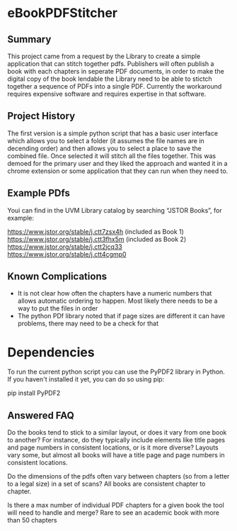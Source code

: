 # eBookPDFStitcher

## Summary
This project came from a request by the Library to create a simple application that can stitch together pdfs. Publishers will often publish a book with each chapters in seperate PDF documents, in order to make the digital copy of the book lendable the Library need to be able to stictch together a sequence of PDFs into a single PDF. Currently the workaround requires expensive software and requires expertise in that software.

## Project History
The first version is a simple python script that has a basic user interface which allows you to select a folder (it assumes the file names are in decending order) and then allows you to select a place to save the combined file. Once selected it will stitch all the files together. This was demoed for the primary user and they liked the approach and wanted it in a chrome extension or some application that they can run when they need to.

## Example PDfs
Youi can find in the UVM Library catalog by searching “JSTOR Books”, for example:

https://www.jstor.org/stable/j.ctt7zsx4h (included as Book 1)
https://www.jstor.org/stable/j.ctt3fhx5m (included as Book 2)
https://www.jstor.org/stable/j.ctt2jcq33
https://www.jstor.org/stable/j.ctt4cgmp0
 
## Known Complications
- It is not clear how often the chapters have a numeric numbers that allows automatic ordering to happen. Most likely there needs to be a way to put the files in order
- The python PDf library noted that if page sizes are different it can have problems, there may need to be a check for that

# Dependencies
To run the current python script you can use the PyPDF2 library in Python. If you haven't installed it yet, you can do so using pip:

pip install PyPDF2

## Answered FAQ
Do the books tend to stick to a similar layout, or does it vary from one book to another? For instance, do they typically include elements like title pages and page numbers in consistent locations, or is it more diverse?
Layouts vary some, but almost all books will have a title page and page numbers in consistent locations.

Do the dimensions of the pdfs often vary between chapters (so from a letter to a legal size) in a set of scans?
All books are consistent chapter to chapter.

Is there a max number of individual PDF chapters for a given book the tool will need to handle and merge?
Rare to see an academic book with more than 50 chapters
